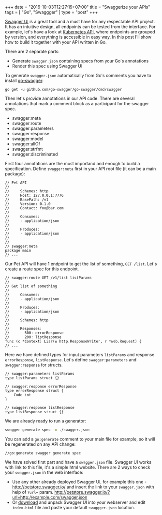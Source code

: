 +++
date = "2016-10-03T12:27:19+07:00"
title = "Swaggerize your APIs"
tags = [ "Go", "Swaggger" ]
type = "post"
+++

[Swagger UI](http://swagger.io/swagger-ui/) is a great tool and a must have for any respectable API project. It has an intuitive design, all endpoints can be tested from the interface. For example, let's have a look at [Kubernetes API](http://kubernetes.io/kubernetes/third_party/swagger-ui/), where endpoints are grouped by version, and everything is accessible in easy way. In this post I'll show how to build it together with your API written in Go.


There are 2 separate parts:
 - Generate `swagger.json` containing specs from your Go's annotations
 - Render this spec using Swagger UI

To generate `swagger.json` automatically from Go's comments you have to install [go-swagger](https://github.com/go-swagger/go-swagger):

```
go get -u github.com/go-swagger/go-swagger/cmd/swagger
```

Then let's provide annotations in our API code. There are several annotations that mark a comment block as a participant for the swagger spec.

 - swagger:meta
 - swagger:route
 - swagger:parameters
 - swagger:response
 - swagger:model
 - swagger:allOf
 - swagger:strfmt
 - swagger:discriminated

First four annotations are the most importand and enough to build a specification. Define `swagger:meta` first in your API root file (it can be a main package):

```
// Pet API
//
//     Schemes: http
//     Host: 127.0.0.1:7776
//     BasePath: /v1
//     Version: 0.1.0
//     Contact: foo@bar.com
//
//     Consumes:
//     - application/json
//
//     Produces:
//     - application/json
//
//
// swagger:meta
package main
// ...
```

Our Pet API will have 1 endpoint to get the list of something, `GET /list`. Let's create a route spec for this endpoint.

```
// swagger:route GET /v1/list listParams
//
// Get list of something
//
//     Consumes:
//     - application/json
//
//     Produces:
//     - application/json
//
//     Schemes: http
//
//     Responses:
//       500: errorResponse
//       200: listResponse
func (c *Context) Lisr(w http.ResponseWriter, r *web.Request) {
// ...
```

Here we have defined types for input parameters `listParams` and response `errorResponse`, `listResponse`. Let's define `swagger:parameters` and `swagger:response` for structs.

```
// swagger:parameters listParams
type listParams struct {}

// swagger:response errorResponse
type errorResponse struct {
    Code int
}

// swagger:response listResponse
type listResponse struct {}
```

We are already ready to run a generator:
```bash
swagger generate spec -o ./swagger.json
```

You can add a `go:generate` comment to your main file for example, so it will be regenerated on any API change:
```
//go:generate swagger generate spec
```

We have solved first part and have a `swagger.json` file. Swagger UI works with link to this file, it's a simple html website. There are 2 ways to check your `swagger.json` in the web interface:

 - Use any other already deployed Swagger UI, for example this one - http://petstore.swagger.io/ and insert the link to your `swagger.json` with help of `?url=` param. http://petstore.swagger.io/?url=http://example.com/swagger.json
 - Or [download](https://github.com/swagger-api/swagger-ui/releases) and unpack Swagger UI into your webserver and edit `index.html` file and paste your default `swaggger.json` location.

